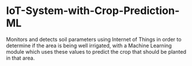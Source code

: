 # IoT-System-with-Crop-Prediction-ML
Monitors and detects soil parameters using Internet of Things  in order to determine if the area is being well irrigated,  with a Machine Learning module which  uses these values to predict the crop that should be planted in that area.
